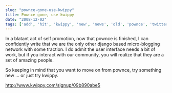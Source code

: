```yaml
---
slug: "pownce-gone-use-kwippy"
title: Pownce gone, use kwippy
date: "2008-12-02"
tags: ['add', 'hit', 'kwippy', 'new', 'news', 'old', 'pownce', 'twitter']
---
```

In a blatant act of self promotion, now that pownce is finished, I can confidently write that we are the only other django based micro-blogging network with some traction. I do admit the user interface needs a bit of work, but if you interact with our community, you will realize that they are a set of amazing people.

So keeping in mind that you want to move on from pownce, try something new … or just try kwippy.

http://www.kwippy.com/signup/09b890abe5
